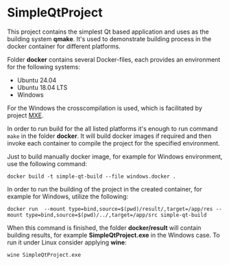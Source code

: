 # SimpleQtProject

This project contains the simplest Qt based application and uses as the building system **qmake**.
It's used to demonstrate building process in the docker container for different platforms. 

Folder __docker__ contains several Docker-files, each provides an environment for the following systems:
* Ubuntu 24.04
* Ubuntu 18.04 LTS
* Windows

For the Windows the crosscompilation is used, which is facilitated by project [MXE](https://mxe.cc/).

In order to run build for the all listed platforms it's enough to run command `make` in the folder __docker__.
It will build docker images if required and then invoke each container to compile the project for the specified environment.

Just to build manually docker image, for example for Windows environment, use the following command:
```
docker build -t simple-qt-build --file windows.docker .
```

In order to run the building of the project in the created container, for example for Windows, utilize the following:
```
docker run  --mount type=bind,source=$(pwd)/result/,target=/app/res --mount type=bind,source=$(pwd)/../,target=/app/src simple-qt-build
```

When this command is finished, the folder __docker/result__ will contain building results, for example __SimpleQtProject.exe__ in the Windows case. To run it under Linux consider applying **wine**:
```
wine SimpleQtProject.exe
```